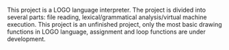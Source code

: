 This project is a LOGO language interpreter. The project is divided into several parts: file reading, lexical/grammatical analysis/virtual machine execution.
This project is an unfinished project, only the most basic drawing functions in LOGO language, assignment and loop functions are under development.

